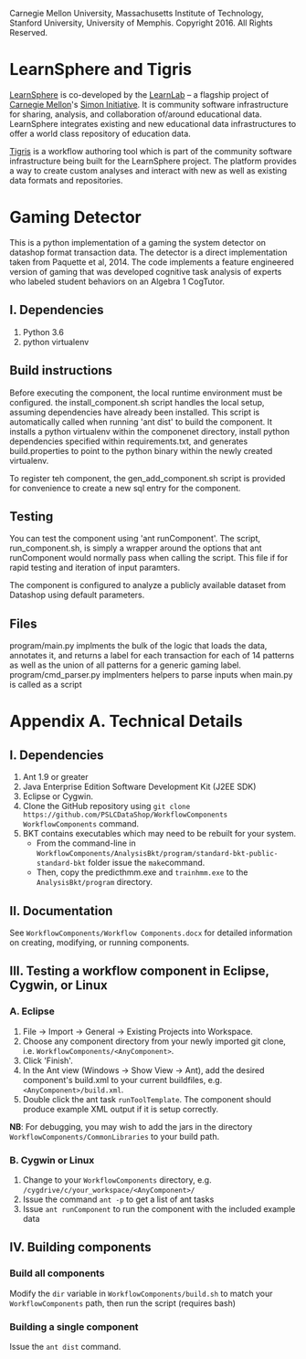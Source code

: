 Carnegie Mellon University, Massachusetts Institute of Technology, Stanford University, University of Memphis.
Copyright 2016. All Rights Reserved.

# LearnSphere and Tigris

[LearnSphere](LearnSphere.org) is co-developed by the [LearnLab](http://learnlab.org) – a flagship project of [Carnegie Mellon](http://cmu.edu)'s [Simon Initiative](https://www.cmu.edu/simon). It is community software infrastructure for sharing, analysis, and collaboration of/around educational data. LearnSphere integrates existing and new educational data infrastructures to offer a world class repository of education data. 

[Tigris](https://pslcdatashop.web.cmu.edu/LearnSphereLogin) is a workflow authoring tool which is part of the community software infrastructure being built for the LearnSphere project. The platform provides a way to create custom analyses and interact with new as well as existing data formats and repositories.

# Gaming Detector

This is a python implementation of a gaming the system detector on datashop format transaction data. The detector is a direct implementation taken from Paquette et al, 2014. The code implements a feature engineered version of gaming that was developed cognitive task analysis of experts who labeled  student behaviors on an Algebra 1 CogTutor.

## I. Dependencies
1. Python 3.6
2. python virtualenv

## Build instructions
Before executing the component, the local runtime environment must be configured. the install_component.sh script handles the local setup, assuming dependencies have already been installed. This script is automatically called when running 'ant dist' to build the component. It installs a python virtualenv within the componenet directory, install python dependencies specified within requirements.txt, and generates build.properties to point to the python binary within the newly created virtualenv.

To register teh component, the gen_add_component.sh script is provided for convenience to create a new sql entry for the component.

## Testing

You can test the component using 'ant runComponent'. The script, run_component.sh, is simply a wrapper around the options that ant runComponent would normally pass when calling the script. This file if for rapid testing and iteration of input paramters.

The component is configured to analyze a publicly available dataset from Datashop using default parameters.

## Files

program/main.py implments the bulk of the logic that loads the data, annotates it, and returns a label for each transaction for each of 14 patterns as well as the union of all patterns for a generic gaming label.
program/cmd_parser.py implmenters helpers to parse inputs when main.py is called as a script


# Appendix A. Technical Details 
## I. Dependencies

1. Ant 1.9 or greater
2. Java Enterprise Edition Software Development Kit (J2EE SDK)
2. Eclipse or Cygwin.
3. Clone the GitHub repository using `git clone https://github.com/PSLCDataShop/WorkflowComponents WorkflowComponents` command.
4. BKT contains executables which may need to be rebuilt for your system.
	- From the command-line in `WorkflowComponents/AnalysisBkt/program/standard-bkt-public-standard-bkt` folder issue the `make`command.
	- Then, copy the predicthmm.exe and `trainhmm.exe` to the `AnalysisBkt/program` directory.


## II. Documentation

See `WorkflowComponents/Workflow Components.docx` for detailed information on creating, modifying, or running components.

## III. Testing a workflow component in Eclipse, Cygwin, or Linux

### A. Eclipse
	
1. File -> Import -> General -> Existing Projects into Workspace.
2. Choose any component directory from your newly imported git clone, i.e. `WorkflowComponents/<AnyComponent>`.
3. Click 'Finish'.
4. In the Ant view (Windows -> Show View -> Ant), add the desired component's build.xml to your current buildfiles, e.g. `<AnyComponent>/build.xml`.
5. Double click the ant task `runToolTemplate`. The component should produce example XML output if it is setup correctly.

**NB**: For debugging, you may wish to add the jars in the directory `WorkflowComponents/CommonLibraries` to your build path.


### B. Cygwin or Linux

1. Change to your `WorkflowComponents` directory, e.g. `/cygdrive/c/your_workspace/<AnyComponent>/`
2. Issue the command `ant -p` to get a list of ant tasks
3. Issue `ant runComponent` to run the component with the included example data


## IV. Building components

### Build all components

Modify the `dir` variable in `WorkflowComponents/build.sh` to match your `WorkflowComponents` path, then run the script (requires bash)

### Building a single component

Issue the `ant dist` command.






